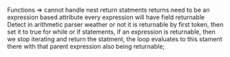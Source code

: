 Functions => cannot handle nest return statments
returns need to be an expression based attribute
every expression will have field returnable
Detect in arithmetic parser weather or not it is returnable by first token, then set it to true
for while or if statements, if an expression is returnable, then we stop iterating and return the statment, the loop evaluates to this stament there with that parent expression also being returnable;
